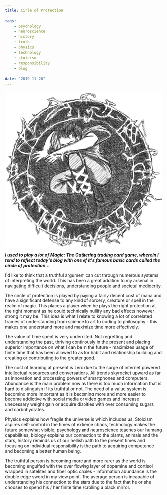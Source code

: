 ```yaml
---
title: Cirle of Protection

tags:
    - psychology
    - neuroscience
    - history
    - truth
    - physics
    - technology
    - stoicism
    - responsibility
    - blog

date: "2019-11-26"
---
```


![cop](cop.jpg)

***I used to play a lot of Magic: The Gathering trading card game, wherein I tend to reflect today's blog with one of it's famous basic cards called the circle of protection...***

I'd like to think that a truthful argument can cut through numerous systems of interpreting the world. This has been a great addition to my arsenal in navigating difficult decisions, understanding people and societal mediocrity. 

The circle of protection is played by paying a fairly decent cost of mana and have a significant defense to any kind of sorcery, creature or spell in the realm of magic. This places a player when he plays the right protection at the right moment as he could technically nullify any bad effects however strong it may be. This idea is what I relate to knowing a lot of correlated frames of understanding from science to art to coding to philosophy - this makes one understand more and maximize time more effectively. 

The value of time spent is very underrated. Not regretting and understanding the past, thriving continously in the present and placing superior importance on what I can be in the future - maximizes usage of finite time that has been allowed to as for habit and relationship building and creating or contributing to the greater good. 

The cost of learning at present is zero due to the surge of internet powered intellectual resources and conversations. All trends skyrocket upward as far as innovation and processing powers of smartphones and computers. Abundance is the main problem now as there is too much information that is hard to distinguish if its truthful or not. The need of a value system is becoming more important as it is becoming more and more easier to become addictive with social media or video games and increase unecessary weight gain or acquire diabities with over consuming sugars and carbohydrates. 

Physics explains how fragile the universe is which includes us, Stoicism aspires self-control in the times of extreme chaos, technology makes the future somewhat visible, psychology and neuroscience teaches our humang capabilities, biology explains our connection to the plants, animals and the stars, history reminds us of our hellish path to the present times and focusing on individual responsibility is the path to acquiring competence and becoming a better human being.

The truthful person is becoming more and more rarer as the world is becoming engulfed with the over flowing layer of dopamine and cortisol wrapped in satelites and fiber optic cables - information abundance is the double edge sword in my view point. The average person is incapable of understanding his connection to the stars due to the fact that he or she chooses to spend his / her finite time scrolling a black mirror.
